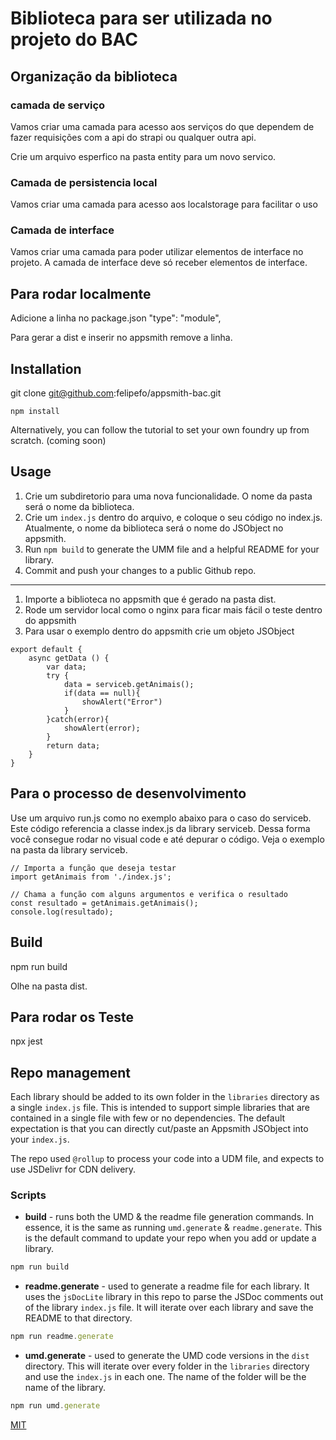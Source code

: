 
# Biblioteca para ser utilizada no projeto do BAC


## Organização da biblioteca 

### camada de serviço 

Vamos criar uma camada para acesso aos serviços do que dependem de fazer requisições com a api do strapi ou qualquer outra api. 

Crie um arquivo esperfico na pasta entity para um novo servico. 


### Camada de persistencia local 
Vamos criar uma camada para acesso aos localstorage para facilitar o uso 


### Camada de interface  

Vamos criar uma camada para poder utilizar elementos de interface no projeto. A camada de interface deve só receber elementos de interface. 


## Para rodar localmente 
Adicione a linha no package.json  "type": "module",

Para gerar a dist e inserir no appsmith remove a linha.


## Installation

git clone git@github.com:felipefo/appsmith-bac.git
```
npm install
```
Alternatively, you can follow the tutorial to set your own foundry up from scratch. (coming soon)

## Usage
1. Crie um subdiretorio para uma nova funcionalidade. O nome da pasta será o nome da biblioteca.
2. Crie um `index.js` dentro do arquivo, e coloque o seu código no index.js. Atualmente, o nome da biblioteca será o nome do JSObject no appsmith.
3. Run `npm build` to generate the UMM file and a helpful README for your library. 
4. Commit and push your changes to a public Github repo.
---------------------------------------------------
1. Importe a biblioteca  no appsmith que é gerado na pasta dist.
2. Rode um servidor local como o nginx para ficar mais fácil o teste dentro do appsmith 
3. Para usar o exemplo dentro do appsmith crie um objeto JSObject 

```
export default {
	async getData () {
		var data;
		try {
			data = serviceb.getAnimais();
			if(data == null){
				showAlert("Error")
			}
		}catch(error){
			showAlert(error);
		}
		return data;
	}
}
```

## Para o processo de desenvolvimento 

Use um arquivo run.js como no exemplo abaixo para o caso do serviceb. Este código referencia a classe index.js da library serviceb. 
Dessa forma você consegue rodar no visual code e até depurar o código. Veja o exemplo na pasta da library serviceb.

```
// Importa a função que deseja testar
import getAnimais from './index.js';

// Chama a função com alguns argumentos e verifica o resultado
const resultado = getAnimais.getAnimais();
console.log(resultado); 

```

## Build 

npm run build

Olhe na pasta dist.

## Para rodar os Teste

npx jest


## Repo management
Each library should be added to its own folder in the `libraries` directory as a single `index.js` file. This is intended to support simple libraries that are contained in a single file with few or no dependencies. The default expectation is that you can directly cut/paste an Appsmith JSObject into your `index.js`.

The repo used `@rollup` to process your code into a UDM file, and expects to use JSDelivr for CDN delivery. 

### Scripts
- **build** - runs both the UMD & the readme file generation commands. In essence, it is the same as running `umd.generate` & `readme.generate`. This is the default command to update your repo when you add or update a library.
```js
npm run build
```
- **readme.generate** - used to generate a readme file for each library. It uses the `jsDocLite` library in this repo to parse the JSDoc comments out of the library `index.js` file. It will iterate over each library and save the README to that directory.
```js
npm run readme.generate
```
- **umd.generate** - used to generate the UMD code versions in the `dist` directory. This will iterate over every folder in the `libraries` directory and use the `index.js` in each one. The name of the folder will be the name of the library.
```js
npm run umd.generate
```



[MIT](https://choosealicense.com/licenses/mit/)
